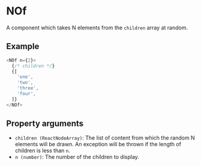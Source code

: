 # NOf

A component which takes N elements from the `children` array at random.

## Example

```javascript
<NOf n={2}>
  {/* children */}
  {[
    'one',
    'two',
    'three',
    'four',
  ]}
</NOf>
```

## Property arguments

* `children (ReactNodeArray)`: The list of content from which the random N elements will be drawn. An exception will be thrown if the length of children is less than `n`.
* `n (number)`: The number of the children to display.
